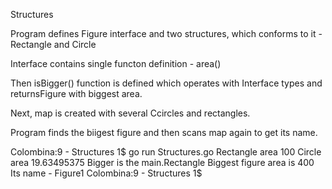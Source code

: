 
Structures 

Program defines Figure interface and two structures, which conforms to it - Rectangle and Circle 

Interface contains single functon definition - area() 

Then isBigger() function is defined which operates with Interface types and returnsFigure with biggest area. 

Next, map is created with several Ccircles and rectangles. 

Program finds the biigest figure and then scans map again to get its name. 

Colombina:9 - Structures 1$ go run Structures.go 
Rectangle area  100
Circle area  19.63495375
Bigger is the main.Rectangle
Biggest figure area is  400
Its name -  Figure1
Colombina:9 - Structures 1$ 